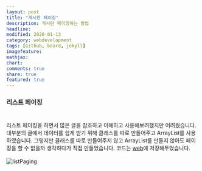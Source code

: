 ```yaml
---
layout: post
title: "게시판 페이징"
description: 게시판 페이징하는 방법
headline: 
modified: 2020-01-13
category: webdevelopment
tags: [Github, board, jekyll]
imagefeature: 
mathjax: 
chart: 
comments: true
share: true
featured: true
---
```


### 리스트 페이징
#
리스트 페이징을 하면서 많은 글을 참조하고 이해하고 사용해보려했지만 어려웠습니다.
대부분의 글에서 데이터를 쉽게 받기 위해 클래스를 따로 만들어주고 ArrayList를 사용하였습니다.
그렇지만 클래스를 따로 만들어주지 않고 ArrayList를 만들지 않아도 페이징을 할 수 없을까 생각하다가 직접 만들었습니다.
코드는 [web](https://github.com/NamSuJi/Web/tree/master/Board)에 저장해두었습니다.
<br>
<br>
![listPaging](https://user-images.githubusercontent.com/52815908/72235016-274f2c00-3613-11ea-9442-913e0fe87441.png)
